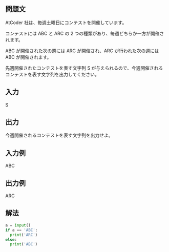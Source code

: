## 問題文
AtCoder 社は、毎週土曜日にコンテストを開催しています。  

コンテストには ABC と ARC の 
2 つの種類があり、毎週どちらか一方が開催されます。  

ABC が開催された次の週には ARC が開催され、ARC が行われた次の週には ABC が開催されます。  

先週開催されたコンテストを表す文字列 
S が与えられるので、今週開催されるコンテストを表す文字列を出力してください。  
## 入力
S
## 出力
今週開催されるコンテストを表す文字列を出力せよ。
## 入力例
ABC
## 出力例
ARC
## 解法

```python
a = input()
if a == 'ABC':
  print('ARC')
else:
  print('ABC')